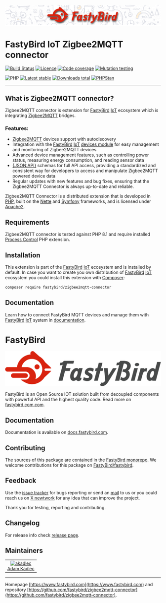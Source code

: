 <p align="center">
	<img src="https://github.com/fastybird/.github/blob/main/assets/repo_title.png?raw=true" alt="FastyBird"/>
</p>

# FastyBird IoT Zigbee2MQTT connector

[![Build Status](https://img.shields.io/github/actions/workflow/status/FastyBird/zigbee2mqtt-connector/ci.yaml?style=flat-square)](https://github.com/FastyBird/zigbee2mqtt-connector/actions)
[![Licence](https://img.shields.io/github/license/FastyBird/zigbee2mqtt-connector?style=flat-square)](https://github.com/FastyBird/zigbee2mqtt-connector/blob/main/LICENSE.md)
[![Code coverage](https://img.shields.io/coverallsCoverage/github/FastyBird/zigbee2mqtt-connector?style=flat-square)](https://coveralls.io/r/FastyBird/zigbee2mqtt-connector)
[![Mutation testing](https://img.shields.io/endpoint?style=flat-square&url=https%3A%2F%2Fbadge-api.stryker-mutator.io%2Fgithub.com%2FFastyBird%2Fzigbee2mqtt-connector%2Fmain)](https://dashboard.stryker-mutator.io/reports/github.com/FastyBird/zigbee2mqtt-connector/main)

![PHP](https://badgen.net/packagist/php/FastyBird/zigbee2mqtt-connector?cache=300&style=flat-square)
[![Latest stable](https://badgen.net/packagist/v/FastyBird/zigbee2mqtt-connector/latest?cache=300&style=flat-square)](https://packagist.org/packages/FastyBird/zigbee2mqtt-connector)
[![Downloads total](https://badgen.net/packagist/dt/FastyBird/zigbee2mqtt-connector?cache=300&style=flat-square)](https://packagist.org/packages/FastyBird/zigbee2mqtt-connector)
[![PHPStan](https://img.shields.io/badge/PHPStan-enabled-brightgreen.svg?style=flat-square)](https://github.com/phpstan/phpstan)

***

## What is Zigbee2MQTT connector?

Zigbee2MQTT connector is extension for [FastyBird](https://www.fastybird.com) [IoT](https://en.wikipedia.org/wiki/Internet_of_things) ecosystem
which is integrating [Zigbee2MQTT](https://www.zigbee2mqtt.io) bridges.

### Features:

- [Zigbee2MQTT](https://www.zigbee2mqtt.io) devices support with autodiscovery
- Integration with the [FastyBird](https://www.fastybird.com) [IoT](https://en.wikipedia.org/wiki/Internet_of_things) [devices module](https://github.com/FastyBird/devices-module) for easy management and monitoring of Zigbee2MQTT devices
- Advanced device management features, such as controlling power status, measuring energy consumption, and reading sensor data
- [{JSON:API}](https://jsonapi.org/) schemas for full API access, providing a standardized and consistent way for developers to access and manipulate Zigbee2MQTT powered device data
- Regular updates with new features and bug fixes, ensuring that the Zigbee2MQTT Connector is always up-to-date and reliable.

Zigbee2MQTT Connector is a distributed extension that is developed in [PHP](https://www.php.net), built on the [Nette](https://nette.org) and [Symfony](https://symfony.com) frameworks,
and is licensed under [Apache2](http://www.apache.org/licenses/LICENSE-2.0).

## Requirements

Zigbee2MQTT connector is tested against PHP 8.1 and require installed [Process Control](https://www.php.net/manual/en/book.pcntl.php)
PHP extension.

## Installation

This extension is part of the [FastyBird](https://www.fastybird.com) [IoT](https://en.wikipedia.org/wiki/Internet_of_things) ecosystem and is installed by default.
In case you want to create you own distribution of [FastyBird](https://www.fastybird.com) [IoT](https://en.wikipedia.org/wiki/Internet_of_things) ecosystem you could install this extension with  [Composer](http://getcomposer.org/):

```sh
composer require fastybird/zigbee2mqtt-connector
```

## Documentation

Learn how to connect FastyBird MQTT devices and manage them with [FastyBird](https://www.fastybird.com) [IoT](https://en.wikipedia.org/wiki/Internet_of_things) system
in [documentation](https://github.com/FastyBird/zigbee2mqtt-connector/wiki).

# FastyBird

<p align="center">
	<img src="https://github.com/fastybird/.github/blob/main/assets/fastybird_row.svg?raw=true" alt="FastyBird"/>
</p>

FastyBird is an Open Source IOT solution built from decoupled components with powerful API and the highest quality code. Read more on [fastybird.com.com](https://www.fastybird.com).

## Documentation

Documentation is available on [docs.fastybird.com](https://docs.fastybird.com).

## Contributing

The sources of this package are contained in the [FastyBird monorepo](https://github.com/FastyBird/fastybird). We welcome
contributions for this package on [FastyBird/fastybird](https://github.com/FastyBird/).

## Feedback

Use the [issue tracker](https://github.com/FastyBird/fastybird/issues) for bugs reporting or send an [mail](mailto:code@fastybird.com)
to us or you could reach us on [X newtwork](https://x.com/fastybird) for any idea that can improve the project.

Thank you for testing, reporting and contributing.

## Changelog

For release info check [release page](https://github.com/FastyBird/fastybird/releases).

## Maintainers

<table>
	<tbody>
		<tr>
			<td align="center">
				<a href="https://github.com/akadlec">
					<img alt="akadlec" width="80" height="80" src="https://avatars3.githubusercontent.com/u/1866672?s=460&amp;v=4" />
				</a>
				<br>
				<a href="https://github.com/akadlec">Adam Kadlec</a>
			</td>
		</tr>
	</tbody>
</table>

***
Homepage [https://www.fastybird.com](https://www.fastybird.com) and
repository [https://github.com/fastybird/zigbee2mqtt-connector](https://github.com/fastybird/zigbee2mqtt-connector).

